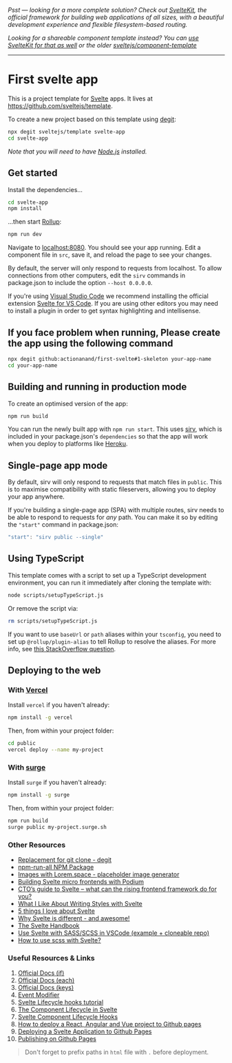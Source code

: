 *Psst — looking for a more complete solution? Check out [SvelteKit](https://kit.svelte.dev), the official framework for building web applications of all sizes, with a beautiful development experience and flexible filesystem-based routing.*

*Looking for a shareable component template instead? You can [use SvelteKit for that as well](https://kit.svelte.dev/docs#packaging) or the older [sveltejs/component-template](https://github.com/sveltejs/component-template)*

---

# First svelte app

This is a project template for [Svelte](https://svelte.dev) apps. It lives at https://github.com/sveltejs/template.

To create a new project based on this template using [degit](https://github.com/Rich-Harris/degit):

```bash
npx degit sveltejs/template svelte-app
cd svelte-app
```

*Note that you will need to have [Node.js](https://nodejs.org) installed.*


## Get started

Install the dependencies...

```bash
cd svelte-app
npm install
```

...then start [Rollup](https://rollupjs.org):

```bash
npm run dev
```

Navigate to [localhost:8080](http://localhost:8080). You should see your app running. Edit a component file in `src`, save it, and reload the page to see your changes.

By default, the server will only respond to requests from localhost. To allow connections from other computers, edit the `sirv` commands in package.json to include the option `--host 0.0.0.0`.

If you're using [Visual Studio Code](https://code.visualstudio.com/) we recommend installing the official extension [Svelte for VS Code](https://marketplace.visualstudio.com/items?itemName=svelte.svelte-vscode). If you are using other editors you may need to install a plugin in order to get syntax highlighting and intellisense.

## If you face problem when running, Please create the app using the following command

```bash
npx degit github:actionanand/first-svelte#1-skeleton your-app-name
cd your-app-name
```

## Building and running in production mode

To create an optimised version of the app:

```bash
npm run build
```

You can run the newly built app with `npm run start`. This uses [sirv](https://github.com/lukeed/sirv), which is included in your package.json's `dependencies` so that the app will work when you deploy to platforms like [Heroku](https://heroku.com).


## Single-page app mode

By default, sirv will only respond to requests that match files in `public`. This is to maximise compatibility with static fileservers, allowing you to deploy your app anywhere.

If you're building a single-page app (SPA) with multiple routes, sirv needs to be able to respond to requests for *any* path. You can make it so by editing the `"start"` command in package.json:

```js
"start": "sirv public --single"
```

## Using TypeScript

This template comes with a script to set up a TypeScript development environment, you can run it immediately after cloning the template with:

```bash
node scripts/setupTypeScript.js
```

Or remove the script via:

```bash
rm scripts/setupTypeScript.js
```

If you want to use `baseUrl` or `path` aliases within your `tsconfig`, you need to set up `@rollup/plugin-alias` to tell Rollup to resolve the aliases. For more info, see [this StackOverflow question](https://stackoverflow.com/questions/63427935/setup-tsconfig-path-in-svelte).

## Deploying to the web

### With [Vercel](https://vercel.com)

Install `vercel` if you haven't already:

```bash
npm install -g vercel
```

Then, from within your project folder:

```bash
cd public
vercel deploy --name my-project
```

### With [surge](https://surge.sh/)

Install `surge` if you haven't already:

```bash
npm install -g surge
```

Then, from within your project folder:

```bash
npm run build
surge public my-project.surge.sh
```

### Other Resources

- [Replacement for git clone - degit](https://dev.to/vuelancer/replacement-for-git-clone-degit-3lf1)
- [npm-run-all NPM Package](https://www.npmjs.com/package/npm-run-all)
- [Images with Lorem.space - placeholder image generator](https://lorem.space/api)
- [Building Svelte micro frontends with Podium](https://blog.logrocket.com/building-svelte-micro-frontends-podium/)
- [CTO’s guide to Svelte – what can the rising frontend framework do for you?](https://tsh.io/blog/svelte-framework/)
- [What I Like About Writing Styles with Svelte](https://css-tricks.com/what-i-like-about-writing-styles-with-svelte/)
- [5 things I love about Svelte](https://dev.to/mauro_codes/5-things-i-love-about-svelte-39h9)
- [Why Svelte is different - and awesome!](https://blog.jannikwempe.com/why-svelte-is-different-and-awesome)
- [The Svelte Handbook](https://www.freecodecamp.org/news/the-svelte-handbook/)
- [Use Svelte with SASS/SCSS in VSCode (example + cloneable repo)](https://daveceddia.com/svelte-with-sass-in-vscode/)
- [How to use scss with Svelte?](https://dev.to/mefaba/how-to-use-scss-with-svelte-4c6o)

### Useful Resources & Links

1. [Official Docs (if)](https://svelte.dev/tutorial/if-blocks)
1. [Official Docs (each)](https://svelte.dev/tutorial/each-blocks)
1. [Official Docs (keys)](https://svelte.dev/tutorial/keyed-each-blocks)
1. [Event Modifier](https://svelte.dev/tutorial/event-modifiers)
1. [Svelte Lifecycle hooks tutorial](https://reactgo.com/svelte-lifecycle-hooks-tutorial/)
1. [The Component Lifecycle in Svelte](https://betterprogramming.pub/the-component-lifecycle-in-svelte-1784ecab5862)
1. [Svelte Component Lifecycle Hooks](https://medium.com/swlh/svelte-component-lifecycle-hooks-68cfba7f3c19)
1. [How to deploy a React, Angular and Vue project to Github pages](https://deepinder.me/how-to-deploy-a-react-angular-vue-project-to-github-pages)
1. [Deploying a Svelte Application to Github Pages](https://www.devsamples.com/javascript/svelte/deploy-svelte-app-gh-pages)
1. [Publishing on Github Pages](https://alexxnb.github.io/svelte-docs/publishing/ghpages/)
> Don't forget to prefix paths in `html` file with `.` before deployment.
